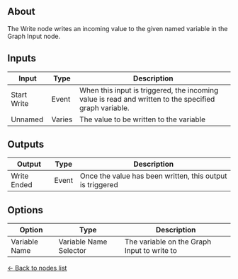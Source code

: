 ## About
The Write node writes an incoming value to the given named variable in the Graph Input node. 

## Inputs
Input | Type | Description
------------ | ------|-------
Start Write | Event | When this input is triggered, the incoming value is read and written to the specified graph variable.
Unnamed | Varies | The value to be written to the variable

## Outputs
Output | Type| Description
------------ | -------|------
Write Ended | Event | Once the value has been written, this output is triggered

## Options
Option | Type | Description
------------ | -------|------
Variable Name | Variable Name Selector | The variable on the Graph Input to write to

[<- Back to nodes list](Nodes)
